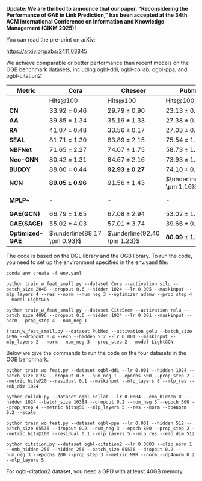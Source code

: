 **Update: We are thrilled to announce that our paper, "Reconsidering the Performance of GAE in Link Prediction," has been accepted at the 34th ACM International Conference on Information and Knowledge Management (CIKM 2025)!**

You can read the pre-print on arXiv:

https://arxiv.org/abs/2411.03845

We achieve comparable or better performance than recent models on the OGB benchmark datasets, including ogbl-ddi, ogbl-collab, ogbl-ppa, and ogbl-citation2:

| Metric        | Cora          | Citeseer      | Pubmed        | Collab        | PPA           | Citation2     | DDI           |
|---------------|---------------|---------------|---------------|---------------|---------------|---------------|---------------|
|               | Hits@100      | Hits@100      | Hits@100      | Hits@50       | Hits@100      | MRR           | Hits@20       |
| **CN** | $33.92 \pm 0.46$ | $29.79 \pm 0.90$ | $23.13 \pm 0.15$ | $56.44 \pm 0.00$ | $27.65 \pm 0.00$ | $51.47 \pm 0.00$ | $17.73 \pm 0.00$ |
| **AA** | $39.85 \pm 1.34$ | $35.19 \pm 1.33$ | $27.38 \pm 0.11$ | $64.35 \pm 0.00$ | $32.45 \pm 0.00$ | $51.89 \pm 0.00$ | $18.61 \pm 0.00$ |
| **RA** | $41.07 \pm 0.48$ | $33.56 \pm 0.17$ | $27.03 \pm 0.35$ | $64.00 \pm 0.00$ | $49.33 \pm 0.00$ | $51.98 \pm 0.00$ | $27.60 \pm 0.00$ |
| **SEAL** | $81.71 \pm 1.30$ | $83.89 \pm 2.15$ | $75.54 \pm 1.32$ | $64.74 \pm 0.43$ | $48.80 \pm 3.16$ | $87.67 \pm 0.32$ | $30.56 \pm 3.86$ |
| **NBFNet** | $71.65 \pm 2.27$ | $74.07 \pm 1.75$ | $58.73 \pm 1.99$ | OOM           | OOM           | OOM           | $4.00 \pm 0.58$  |
| **Neo-GNN** | $80.42 \pm 1.31$ | $84.67 \pm 2.16$ | $73.93 \pm 1.19$ | $57.52 \pm 0.37$ | $49.13 \pm 0.60$ | $87.26 \pm 0.84$ | $63.57 \pm 3.52$ |
| **BUDDY** | $88.00 \pm 0.44$ | $\mathbf{92.93 \pm 0.27}$ | $74.10 \pm 0.78$ | $65.94 \pm 0.58$ | $49.85 \pm 0.20$ | $87.56 \pm 0.11$ | $78.51 \pm 1.36$ |
| **NCN** | $\mathbf{89.05 \pm 0.96}$ | $91.56 \pm 1.43$ | $\underline{79.05 \pm 1.16}$ | $64.76 \pm 0.87$ | $61.19 \pm 0.85$ | $88.09 \pm 0.06$ | $\underline{82.32 \pm 6.10}$ |
| **MPLP+** | -             | -             | -             | $\mathbf{66.99 \pm 0.40}$ | $\underline{65.24 \pm 1.50}$ | $\mathbf{90.72 \pm 0.12}$ | -             |
| **GAE(GCN)** | $66.79 \pm 1.65$ | $67.08 \pm 2.94$ | $53.02 \pm 1.39$ | $47.14 \pm 1.45$ | $18.67 \pm 1.32$ | $84.74 \pm 0.21$ | $37.07 \pm 5.07$ |
| **GAE(SAGE)** | $55.02 \pm 4.03$ | $57.01 \pm 3.74$ | $39.66 \pm 0.72$ | $54.63 \pm 1.12$ | $16.55 \pm 2.40$ | $82.60 \pm 0.36$ | $53.90 \pm 4.74$ |
| **Optimized-GAE**| $\underline{88.17 \pm 0.93}$ | $\underline{92.40 \pm 1.23}$ | $\mathbf{80.09 \pm 1.72}$ | $\underline{66.11 \pm 0.35}$ | $\mathbf{78.41 \pm 0.83}$ | $\underline{88.74 \pm 0.06}$ | $\mathbf{94.43 \pm 0.57}$ |

The code is based on the DGL library and the OGB library. To run the code, you need to set up the environment specified in the env.yaml file:

```conda env create -f env.yaml```

```python train_w_feat_small.py --dataset Cora --activation silu --batch_size 2048 --dropout 0.6 --hidden 1024 --lr 0.005 --maskinput --mlp_layers 4 --res --norm --num_neg 3 --optimizer adamw --prop_step 4 --model LightGCN```

```python train_w_feat_small.py --dataset CiteSeer --activation relu --batch_size 4096 --dropout 0.6 --hidden 1024 --lr 0.001 --maskinput --norm --prop_step 4 --num_neg 1```

```train_w_feat_small.py --dataset PubMed --activation gelu --batch_size 4096 --dropout 0.4 --exp --hidden 512 --lr 0.001 --maskinput --mlp_layers 2 --norm --num_neg 3 --prop_step 2 --model LightGCN```

Below we give the commands to run the code on the four datasets in the OGB benchmark.

```python train_wo_feat.py --dataset ogbl-ddi --lr 0.001 --hidden 1024 --batch_size 8192 --dropout 0.6 --num_neg 1 --epochs 500 --prop_step 2 --metric hits@20 --residual 0.1 --maskinput --mlp_layers 8 --mlp_res --emb_dim 1024```

```python collab.py --dataset ogbl-collab --lr 0.0004 --emb_hidden 0 --hidden 1024 --batch_size 16384 --dropout 0.2 --num_neg 3 --epoch 500 --prop_step 4 --metric hits@50 --mlp_layers 5 --res --norm --dp4norm 0.2 --scale```

```python train_wo_feat.py --dataset ogbl-ppa --lr 0.001 --hidden 512 --batch_size 65536 --dropout 0.2 --num_neg 3 --epoch 800 --prop_step 2 --metric hits@100 --residual 0.1 --mlp_layers 5 --mlp_res --emb_dim 512```

```python citation.py --dataset ogbl-citation2 --lr 0.0003 --clip_norm 1 --emb_hidden 256 --hidden 256 --batch_size 65536 --dropout 0.2 --num_neg 3 --epochs 200 --prop_step 3 --metric MRR --norm --dp4norm 0.2 --mlp_layers 5```

For ogbl-citation2 dataset, you need a GPU with at least 40GB memory.

